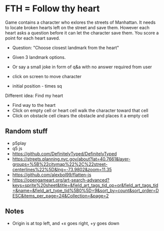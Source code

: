 # FTH = Follow thy heart

Game contains a character who exlores the streets of Manhattan. It needs to locate broken hearts
left on the street and save them. However each heart asks a question before it can let
the character save them. You score a point for each heart saved.

- Question: "Choose closest landmark from the heart"
- Given 3 landmark options.

- Or say a small joke in form of q&a with no answer required from user

- click on screen to move character
- initial position - times sq

Different idea: Find my heart

- Find way to the heart
- Click on empty cell or heart cell walk the character toward that cell
- Click on obstacle cell clears the obstacle and places it a empty cell

## Random stuff

- p5play
- q5 js
- https://github.com/DefinitelyTyped/DefinitelyTyped
- https://streets.planning.nyc.gov/about?lat=40.7661&layer-groups=%5B%22citymap%22%2C%22street-centerlines%22%5D&lng=-73.9802&zoom=11.35
- https://github.com/alexbol99/flatten-js
- https://opengameart.org/art-search-advanced?keys=sprite%20sheet&title=&field_art_tags_tid_op=or&field_art_tags_tid=&name=&field_art_type_tid%5B0%5D=9&sort_by=count&sort_order=DESC&items_per_page=24&Collection=&page=2

## Notes

- Origin is at top left, and +x goes right, +y goes down
